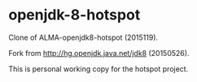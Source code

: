 # openjdk-8-hotspot

Clone of ALMA-openjdk8-hotspot (2015119).

Fork from http://hg.openjdk.java.net/jdk8 (20150526).

This is personal working copy for the hotspot project.
